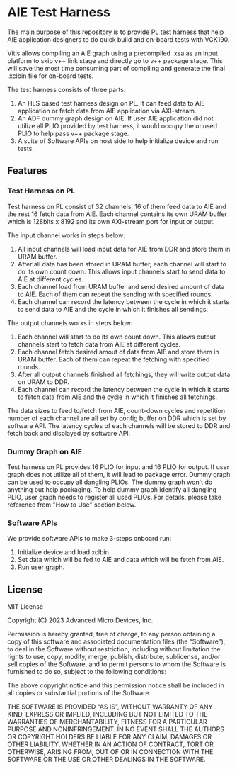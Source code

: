 # AIE Test Harness

The main purpose of this repository is to provide PL test harness that help AIE application designers to do quick build and on-board tests with VCK190.

Vitis allows compiling an AIE graph using a precompiled .xsa as an input platform to skip v++ link stage and directly go to v++ package stage.
This will save the most time consuming part of compiling and generate the final .xclbin file for on-board tests.

The test harness consists of three parts:

1.	An HLS based test harness design on PL. It can feed data to AIE application or fetch data from AIE application via AXI-stream.
2.	An ADF dummy graph design on AIE. If user AIE application did not utilize all PLIO provided by test harness, it would occupy the unused PLIO to help pass v++ package stage.
3.	A suite of Software APIs on host side to help initialize device and run tests.

## Features

### Test Harness on PL

Test harness on PL consist of 32 channels, 16 of them feed data to AIE and the rest 16 fetch data from AIE.
Each channel contains its own URAM buffer which is 128bits x 8192 and its own AXI-stream port for input or output.

The input channel works in steps below:

1. All input channels will load input data for AIE from DDR and store them in URAM buffer.
2. After all data has been stored in URAM buffer, each channel will start to do its own count down. This allows input channels start to send data to AIE at different cycles.
3. Each channel load from URAM buffer and send desired amount of data to AIE. Each of them can repeat the sending with specified rounds.
4. Each channel can record the latency between the cycle in which it starts to send data to AIE and the cycle in which it finishes all sendings.

The output channels works in steps below:

1. Each channel will start to do its own count down. This allows output channels start to fetch data from AIE at different cycles.
2. Each channel fetch desired amout of data from AIE and store them in URAM buffer. Each of them can repeat the fetching with specified rounds.
3. After all output channels finished all fetchings, they will write output data on URAM to DDR.
4. Each channel can record the latency between the cycle in which it starts to fetch data from AIE and the cycle in which it finishes all fetchings.

The data sizes to feed to/fetch from AIE, count-down cycles and repetition number of each channel are all set by config buffer on DDR which is set by software API.
The latency cycles of each channels will be stored to DDR and fetch back and displayed by software API.

### Dummy Graph on AIE

Test harness on PL provides 16 PLIO for input and 16 PLIO for output. If user graph does not utilize all of them, it will lead to package error.
Dummy graph can be used to occupy all dangling PLIOs. The dummy graph won't do anything but help packaging.
To help dummy graph identify all dangling PLIO, user graph needs to register all used PLIOs.
For details, please take reference from "How to Use" section below.

### Software APIs

We provide software APIs to make 3-steps onboard run:

1. Initialize device and load xclbin.
2. Set data which will be fed to AIE and data which will be fetch from AIE.
3. Run user graph.


## License

MIT License

Copyright (C) 2023 Advanced Micro Devices, Inc.

Permission is hereby granted, free of charge, to any person obtaining a copy of this software and associated documentation files (the “Software”), to deal in the Software without restriction, including without limitation the rights to use, copy, modify, merge, publish, distribute, sublicense, and/or sell copies of the Software, and to permit persons to whom the Software is furnished to do so, subject to the following conditions:

The above copyright notice and this permission notice shall be included in all copies or substantial portions of the Software.

THE SOFTWARE IS PROVIDED “AS IS”, WITHOUT WARRANTY OF ANY KIND, EXPRESS OR IMPLIED, INCLUDING BUT NOT LIMITED TO THE WARRANTIES OF MERCHANTABILITY, FITNESS FOR A PARTICULAR PURPOSE AND NONINFRINGEMENT. IN NO EVENT SHALL THE AUTHORS OR COPYRIGHT HOLDERS BE LIABLE FOR ANY CLAIM, DAMAGES OR OTHER LIABILITY, WHETHER IN AN ACTION OF CONTRACT, TORT OR OTHERWISE, ARISING FROM, OUT OF OR IN CONNECTION WITH THE SOFTWARE OR THE USE OR OTHER DEALINGS IN THE SOFTWARE.
